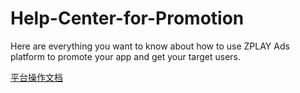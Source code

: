 # Help-Center-for-Promotion
Here are everything you want to know about how to use ZPLAY Ads platform to promote your app and get your target users.


[平台操作文档](https://github.com/zplayads/Help-Center-for-Promotion/edit/master/README.md)
